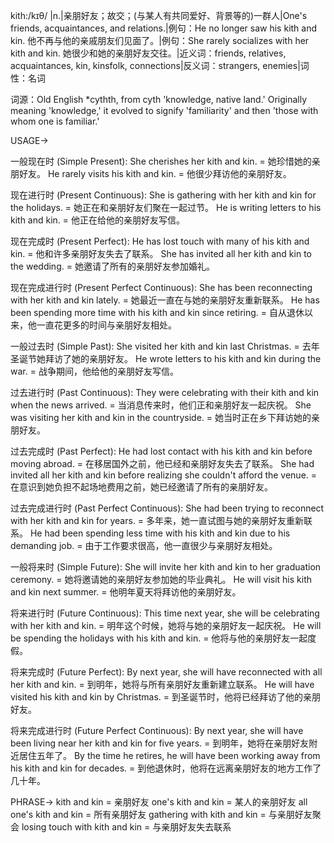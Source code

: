 kith:/kɪθ/
|n.|亲朋好友；故交；(与某人有共同爱好、背景等的)一群人|One's friends, acquaintances, and relations.|例句：He no longer saw his kith and kin. 他不再与他的亲戚朋友们见面了。|例句：She rarely socializes with her kith and kin. 她很少和她的亲朋好友交往。|近义词：friends, relatives, acquaintances, kin, kinsfolk, connections|反义词：strangers, enemies|词性：名词

词源：Old English *cythth, from cyth 'knowledge, native land.'  Originally meaning 'knowledge,' it evolved to signify 'familiarity' and then 'those with whom one is familiar.'

USAGE->

一般现在时 (Simple Present):
She cherishes her kith and kin. = 她珍惜她的亲朋好友。
He rarely visits his kith and kin. = 他很少拜访他的亲朋好友。

现在进行时 (Present Continuous):
She is gathering with her kith and kin for the holidays. = 她正在和亲朋好友们聚在一起过节。
He is writing letters to his kith and kin. = 他正在给他的亲朋好友写信。

现在完成时 (Present Perfect):
He has lost touch with many of his kith and kin. = 他和许多亲朋好友失去了联系。
She has invited all her kith and kin to the wedding. = 她邀请了所有的亲朋好友参加婚礼。


现在完成进行时 (Present Perfect Continuous):
She has been reconnecting with her kith and kin lately. = 她最近一直在与她的亲朋好友重新联系。
He has been spending more time with his kith and kin since retiring. = 自从退休以来，他一直花更多的时间与亲朋好友相处。

一般过去时 (Simple Past):
She visited her kith and kin last Christmas. = 去年圣诞节她拜访了她的亲朋好友。
He wrote letters to his kith and kin during the war. = 战争期间，他给他的亲朋好友写信。

过去进行时 (Past Continuous):
They were celebrating with their kith and kin when the news arrived. = 当消息传来时，他们正和亲朋好友一起庆祝。
She was visiting her kith and kin in the countryside. = 她当时正在乡下拜访她的亲朋好友。

过去完成时 (Past Perfect):
He had lost contact with his kith and kin before moving abroad. = 在移居国外之前，他已经和亲朋好友失去了联系。
She had invited all her kith and kin before realizing she couldn't afford the venue. = 在意识到她负担不起场地费用之前，她已经邀请了所有的亲朋好友。

过去完成进行时 (Past Perfect Continuous):
She had been trying to reconnect with her kith and kin for years. = 多年来，她一直试图与她的亲朋好友重新联系。
He had been spending less time with his kith and kin due to his demanding job. = 由于工作要求很高，他一直很少与亲朋好友相处。

一般将来时 (Simple Future):
She will invite her kith and kin to her graduation ceremony. = 她将邀请她的亲朋好友参加她的毕业典礼。
He will visit his kith and kin next summer. = 他明年夏天将拜访他的亲朋好友。


将来进行时 (Future Continuous):
This time next year, she will be celebrating with her kith and kin. = 明年这个时候，她将与她的亲朋好友一起庆祝。
He will be spending the holidays with his kith and kin. = 他将与他的亲朋好友一起度假。


将来完成时 (Future Perfect):
By next year, she will have reconnected with all her kith and kin. = 到明年，她将与所有亲朋好友重新建立联系。
He will have visited his kith and kin by Christmas. = 到圣诞节时，他将已经拜访了他的亲朋好友。

将来完成进行时 (Future Perfect Continuous):
By next year, she will have been living near her kith and kin for five years. = 到明年，她将在亲朋好友附近居住五年了。
By the time he retires, he will have been working away from his kith and kin for decades. = 到他退休时，他将在远离亲朋好友的地方工作了几十年。


PHRASE->
kith and kin = 亲朋好友
one's kith and kin = 某人的亲朋好友
all one's kith and kin = 所有亲朋好友
gathering with kith and kin = 与亲朋好友聚会
losing touch with kith and kin = 与亲朋好友失去联系